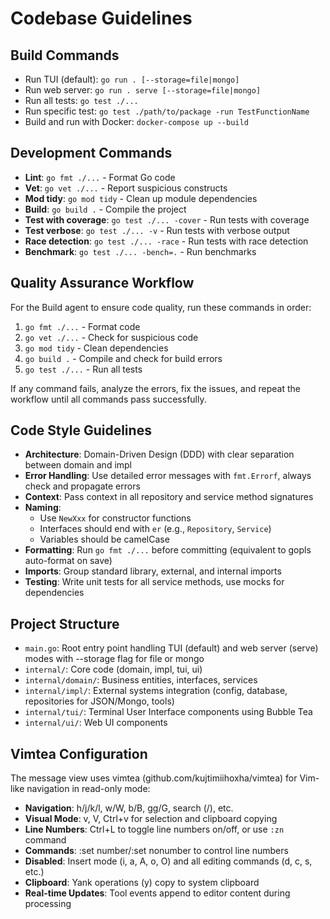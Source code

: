 # Codebase Guidelines

## Build Commands
- Run TUI (default): `go run . [--storage=file|mongo]`
- Run web server: `go run . serve [--storage=file|mongo]`
- Run all tests: `go test ./...`
- Run specific test: `go test ./path/to/package -run TestFunctionName`
- Build and run with Docker: `docker-compose up --build`

## Development Commands
- **Lint**: `go fmt ./...` - Format Go code
- **Vet**: `go vet ./...` - Report suspicious constructs
- **Mod tidy**: `go mod tidy` - Clean up module dependencies
- **Build**: `go build .` - Compile the project
- **Test with coverage**: `go test ./... -cover` - Run tests with coverage
- **Test verbose**: `go test ./... -v` - Run tests with verbose output
- **Race detection**: `go test ./... -race` - Run tests with race detection
- **Benchmark**: `go test ./... -bench=.` - Run benchmarks

## Quality Assurance Workflow
For the Build agent to ensure code quality, run these commands in order:
1. `go fmt ./...` - Format code
2. `go vet ./...` - Check for suspicious code
3. `go mod tidy` - Clean dependencies
4. `go build .` - Compile and check for build errors
5. `go test ./...` - Run all tests

If any command fails, analyze the errors, fix the issues, and repeat the workflow until all commands pass successfully.

## Code Style Guidelines
- **Architecture**: Domain-Driven Design (DDD) with clear separation between domain and impl
- **Error Handling**: Use detailed error messages with `fmt.Errorf`, always check and propagate errors
- **Context**: Pass context in all repository and service method signatures
- **Naming**:
  - Use `NewXxx` for constructor functions
  - Interfaces should end with `er` (e.g., `Repository`, `Service`)
  - Variables should be camelCase
- **Formatting**: Run `go fmt ./...` before committing (equivalent to gopls auto-format on save)
- **Imports**: Group standard library, external, and internal imports
- **Testing**: Write unit tests for all service methods, use mocks for dependencies

## Project Structure
- `main.go`: Root entry point handling TUI (default) and web server (serve) modes with --storage flag for file or mongo
- `internal/`: Core code (domain, impl, tui, ui)
- `internal/domain/`: Business entities, interfaces, services
- `internal/impl/`: External systems integration (config, database, repositories for JSON/Mongo, tools)
- `internal/tui/`: Terminal User Interface components using Bubble Tea
- `internal/ui/`: Web UI components

## Vimtea Configuration
The message view uses vimtea (github.com/kujtimiihoxha/vimtea) for Vim-like navigation in read-only mode:
- **Navigation**: h/j/k/l, w/W, b/B, gg/G, search (/), etc.
- **Visual Mode**: v, V, Ctrl+v for selection and clipboard copying
- **Line Numbers**: Ctrl+L to toggle line numbers on/off, or use `:zn` command
- **Commands**: :set number/:set nonumber to control line numbers
- **Disabled**: Insert mode (i, a, A, o, O) and all editing commands (d, c, s, etc.)
- **Clipboard**: Yank operations (y) copy to system clipboard
- **Real-time Updates**: Tool events append to editor content during processing
